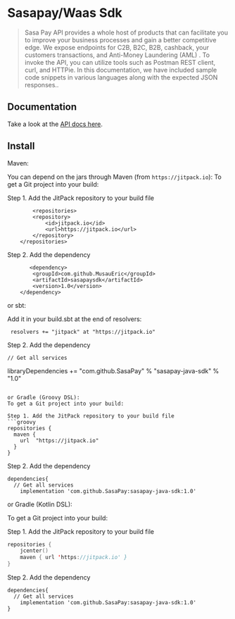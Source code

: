 # Sasapay/Waas Sdk

>
> Sasa Pay API provides a whole host of products that can facilitate you to improve your business processes and gain a better competitive edge. We expose endpoints for C2B, B2C, B2B, cashback, your customers transactions, and Anti-Money Laundering (AML) . To invoke the API, you can utilize tools such as Postman REST client, curl, and HTTPie. In this documentation, we have included sample code snippets in various languages along with the expected JSON responses..
>


## Documentation
Take a look at the [API docs here](https://developer.sasapay.app).

## Install

Maven:

You can depend on the jars through Maven (from `https://jitpack.io`):
To get a Git project into your build:

Step 1. Add the JitPack repository to your build file
```
        <repositories>
		<repository>
		    <id>jitpack.io</id>
		    <url>https://jitpack.io</url>
		</repository>
	</repositories>
```
Step 2. Add the dependency
```
       <dependency>
	    <groupId>com.github.MusauEric</groupId>
	    <artifactId>sasapaysdk</artifactId>
	    <version>1.0</version>
	</dependency>
```
or sbt:

Add it in your build.sbt at the end of resolvers:
```
 resolvers += "jitpack" at "https://jitpack.io"
 ```
 Step 2. Add the dependency
 ```
// Get all services
```
libraryDependencies += "com.github.SasaPay" % "sasapay-java-sdk" % "1.0"	
```

or Gradle (Groovy DSL):
To get a Git project into your build:

Step 1. Add the JitPack repository to your build file
```groovy
repositories {
  maven {
    url  "https://jitpack.io"
  }
}
```
Step 2. Add the dependency
```
dependencies{
  // Get all services
    implementation 'com.github.SasaPay:sasapay-java-sdk:1.0'
```

or Gradle (Kotlin DSL):

To get a Git project into your build:

Step 1. Add the JitPack repository to your build file

```kotlin
repositories {
    jcenter()
    maven { url 'https://jitpack.io' }
}
```

Step 2. Add the dependency
```
dependencies{
  // Get all services
    implementation 'com.github.SasaPay:sasapay-java-sdk:1.0'
}
```




